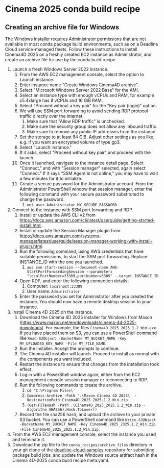 # Cinema 2025 conda build recipe

## Creating an archive file for Windows

The Windows installer requires Administrator permissions that are not available in most conda package
build environments, such as on a Deadline Cloud service-managed fleets. Follow these instructions to
install Cinema4D 2025 on a freshly created EC2 instance as Administrator, and create an archive file
for use by the conda build recipe.

1. Launch a fresh Windows Server 2022 instance.
    1. From the AWS EC2 management console, select the option to Launch instance.
    2. Enter instance name "Create Windows Cinema4D archive".
    3. Select "Microsoft Windows Server 2022 Base" for the AMI.
    4. Select an instance type with enough vCPUs and RAM, for example c5.4xlarge has 8 vCPUs and 16 GiB RAM.
    5. Select "Proceed without a key pair" for the "Key pair (login)" option.
    6. We will use SSM port forwarding to avoid sending RDP protocol traffic directly over the internet.
        1. Make sure that "Allow RDP traffic" is unchecked.
        2. Make sure the security group does not allow any inbound traffic.
        3. Make sure to remove any public IP addresses from the instance.
    7. Set the storage to at least 64 GiB. Adjust other settings as you like, e.g. if you want an encrypted volume of type gp3.
    8. Select "Launch instance."
    9. If it asks, select "Proceed without key pair" and proceed with the launch.
    10. Once it launched, navigate to the instance detail page. Select "Connect," and with "Session manager" selected, again select "Connect."
        If it says "SSM Agent is not online," you may have to wait a few minutes for it to initialize.
    11. Create a secure password for the Administrator account. From the Administrator PowerShell window that session manager,
        enter the following command with your secure password substituted to change the password.
        1. `net user Administrator MY_SECURE_PASSWORD`
2. Connect to the instance with SSM port forwarding and RDP.
    1. Install or update the AWS CLI v2 from https://docs.aws.amazon.com/cli/latest/userguide/getting-started-install.html.
    2. Install or update the Session Manager plugin from https://docs.aws.amazon.com/systems-manager/latest/userguide/session-manager-working-with-install-plugin.html.
    3. Run the following command, using AWS credentials that have suitable permissions, to start the SSM port forwarding. Replace INSTANCE_ID with the one you launched.
        1. `aws ssm start-session --document-name AWS-StartPortForwardingSession --parameters "localPortNumber=33389,portNumber=3389" --target INSTANCE_ID`
    4. Open RDP, and enter the following connection details:
        1. Computer: `localhost:33389`
        2. User name: `Administrator`
    5. Enter the password you set for Administrator after you created the instance. You should now have a remote desktop session to your instance.
3. Install Cinema 4D 2025 on the instance.
    1. Download the Cinema 4D 2025 installer for Windows from Maxon (https://www.maxon.net/en/downloads/cinema-4d-2025-downloads). For example, the files `Cinema4D_2025_2025.1.2_Win.exe`.
       If you have placed them on S3, you can use a PowerShell command like `Read-S3Object -BucketName MY_BUCKET_NAME -Key MY_UPLOADED_KEY_NAME -File MY_FILE_NAME`.
    2. Run the installer. Accept the prompts to continue.
    3. The Cinema 4D installer will launch. Proceed to install as normal with the components you want included.
    4. Restart the instance to ensure that changes from the installation took effect.
    5. Log in with a PowerShell window again, either from the EC2 management console session manager or reconnecting to RDP.
    5. Run the following commands to create the archive.
        1. `cd 'C:\Program Files\'`
        2. `Compress-Archive -Path '.\Maxon Cinema 4D 2025\' -DestinationPath Cinema4D_2025_2025.1.2_Win.zip`
        3. `(Get-FileHash -Path .\Cinema4D_2025_2025.1.2_Win.zip -Algorithm SHA256).Hash.ToLower()`
    6. Record the file sha256 hash, and upload the archive to your private S3 bucket. You can use a PowerShell command like
       `Write-S3Object -BucketName MY_BUCKET_NAME -Key Cinema4D_2025_2025.1.2_Win.zip -File Cinema4D_2025_2025.1.2_Win.zip`.
4. From the AWS EC2 management console, select the instance you used and terminate it.
5. Download the zip file to the `conda_recipes/archive_files` directory in your git clone of the [deadline-cloud-samples](https://github.com/aws-deadline/deadline-cloud-samples) repository for submitting package build jobs, and update the Windows source artifact hash in the Cinema 4D-2025 conda build recipe meta.yaml.
